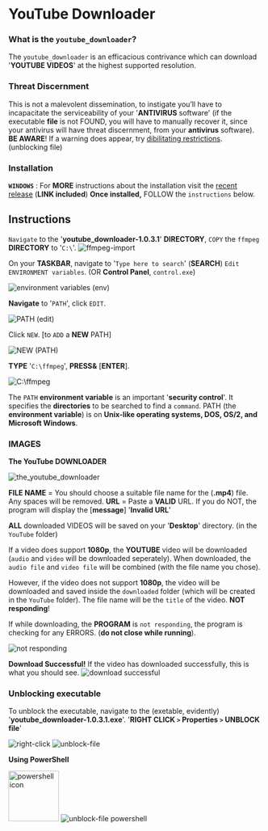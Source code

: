 # YouTube Downloader

### **What is the** `youtube_downloader`?
The `youtube_downloader` is an efficacious contrivance which can download '**YOUTUBE VIDEOS**' at the highest supported resolution.


### **Threat Discernment** 
This is not a malevolent dissemination, to instigate you’ll have to incapacitate the serviceability of your '**ANTIVIRUS** software' (if the executable **file** is not FOUND, you will have to manually recover it, since your antivirus will have threat discernment, from your **antivirus** software). **BE AWARE**!
 If a warning does appear, try [dibilitating restrictions](https://github.com/Panos-Jr/YouTube_Downloader/blob/main/README.md#unblocking-executable). (unblocking file)




### **Installation**
**`WINDOWS`** : For **MORE** instructions about the installation visit the [recent release](https://github.com/Panos-Jr/YouTube_Downloader/releases/tag/v1.0.3.1) (**LINK included**)
**Once installed,** FOLLOW the `instructions` below.


## **Instructions**
`Navigate` to the '**youtube_downloader-1.0.3.1**' **DIRECTORY**, `COPY` the `ffmpeg` **DIRECTORY** to '`C:\`'.
<img src="https://user-images.githubusercontent.com/84411578/151707660-aa1aa14d-87ce-4edb-99fb-b9dec343c43a.png" alt="ffmpeg-import">

On your **TASKBAR**, navigate to '`Type here to search`' (**SEARCH**) `Edit ENVIRONMENT variables`. (OR **Control Panel**, `control.exe`)

<img src="https://user-images.githubusercontent.com/84411578/151707732-df0c2778-0f74-426c-b125-ad32e200836e.png" alt="environment variables (env)">

**Navigate** to '`PATH`', click `EDIT`.

<img src="https://user-images.githubusercontent.com/84411578/151707802-706896f1-3329-4d04-8171-f3438b20207d.png" alt="PATH (edit)">

Click `NEW`. [to `ADD` a **NEW** PATH]

<img src="https://user-images.githubusercontent.com/84411578/151707897-bdb3aa7e-c440-4e27-bbb8-3335b54bc616.png" alt="NEW (PATH)">

**TYPE** '`C:\ffmpeg`', **PRESS&** [**ENTER**].

<img src="https://user-images.githubusercontent.com/84411578/151707955-500230e8-275e-4dfa-af75-522986af0790.png" alt="C:\ffmpeg">

The `PATH` **environment variable** is an important '**security control**'. It specifies the **directories** to be searched to find a `command`. PATH (the **environment variable**) is on **Unix-like operating systems, DOS, OS/2, and Microsoft Windows**.

### **IMAGES**

**The YouTube DOWNLOADER**

<img src="https://user-images.githubusercontent.com/84411578/150658052-6056dc07-9f87-4aa4-a7c8-7f2f1b4000c5.png" alt="the_youtube_downloader">

**FILE NAME** = You should choose a suitable file name for the (**.mp4**) file. Any spaces will be removed.
**URL** = Paste a **VALID** URL. If you do NOT, the program will display the [**message**] '**Invalid URL**'

**ALL** downloaded VIDEOS will be saved on your '**Desktop**' directory. (in the `YouTube` folder)

If a video does support **1080p**, the **YOUTUBE** video will be downloaded (`audio` and `video` will be downloaded seperately). When downloaded, the `audio file` and `video file` will be combined (with the file name you chose).

However, if the video does not support **1080p**, the video will be downloaded and saved inside the `downloaded` folder (which will be created in the `YouTube` folder). The file name will be the `title` of the video.
**NOT responding**!

If while downloading, the **PROGRAM** is `not responding`, the program is checking for any ERRORS. (**do not close while running**).

<img src="https://user-images.githubusercontent.com/84411578/150657826-a9840b56-bfaa-4357-94fd-78858ddc76ac.png" alt="not responding">

**Download Successful!**
If the video has downloaded successfully, this is what you should see.
<img src="https://user-images.githubusercontent.com/84411578/150657922-847ee096-54be-4dec-8608-1d9b6e7249ab.png" alt="download successful">

### **Unblocking executable**
To unblock the executable, navigate to the (exetable, evidently) '**youtube_downloader-1.0.3.1.exe**'. 
'**RIGHT CLICK `>` Properties `>` UNBLOCK file**'

<img src="https://user-images.githubusercontent.com/84411578/150657319-a2f1d699-3007-4c00-9466-26415244a2af.png" alt="right-click">

<img src="https://user-images.githubusercontent.com/84411578/150657464-07e60971-2b50-47b5-bea5-95670e3ca7f9.png" alt="unblock-file">

**Using PowerShell**

<img src="https://upload.wikimedia.org/wikipedia/commons/2/2f/PowerShell_5.0_icon.png" alt="powershell icon" width="100">
<img src="https://user-images.githubusercontent.com/84411578/150657094-42531c9c-3a35-46d9-beaf-56640722f883.png" alt="unblock-file powershell">
